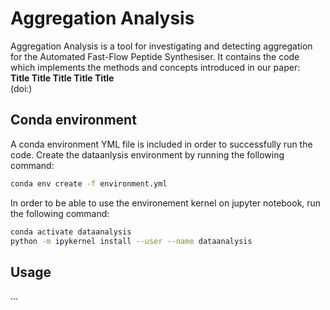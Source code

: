 # Aggregation Analysis
Aggregation Analysis is a tool for investigating and detecting aggregation for the Automated Fast-Flow Peptide Synthesiser. 
It contains the code which implements the methods and concepts introduced in our paper:
<br>
**Title Title Title Title Title** 
<br>
(doi:) 
<br>
## Conda environment
A conda environment YML file is included in order to successfully run the code.
Create the dataanlysis environment by running the following command: 
<br>
```bash
conda env create -f environment.yml
```
In order to be able to use the environement kernel on jupyter notebook, run the following command:
```bash
conda activate dataanalysis
python -m ipykernel install --user --name dataanalysis
```

## Usage
...
